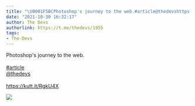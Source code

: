 ```yaml
---
title: "\U0001F5BCPhotoshop's journey to the web.#article@thedevshttps://kutt.it/RgkU4X"
date: "2021-10-30 16:32:17"
author: The Devs
authorlink: https://t.me/thedevs/1955
tags:
- The-Devs
---
```

<p>Photoshop's journey to the web.<br><br><a href="https://t.me/thedevs/1955?q=%23article">#article</a><br><a href="https://t.me/thedevs" target="_blank">@thedevs</a><br><br><a href="https://kutt.it/RgkU4X" target="_blank" rel="noopener">https://kutt.it/RgkU4X</a></p><img src="https://cdn4.telesco.pe/file/Rr-HOcqA1kwPfmkh_ekkSGVu2ALHEZj_N-gzj3AM4X_j99Bjrq6KwewY7AOhVOxCRaPZNUgn29Nx-uV8fdhOFWlyzqFsyh092tW0Ynd6f0GvtnAHvy4c8QpBwGq1PlJZt5vkGdLVhcKokdNvcBee62ZrsVzw9_UZCgF0uLmGM-PNkr6PkTaLYm6GcPgQ17mxBidUET31Jmu_LkwCbkVOUa2BtLQMq7uDwrp_OLxo7m6GUf0qWFYJJ_RlIql2S2fRiyncPN0-O5TPFWBEg2JJ2bWHV5RVU_85MVyfOxIfIMiYbhOpLrFCmEaa1UlHHSWvB1drmJhhiS5KpgGdT5uhwg.jpg" referrerpolicy="no-referrer">